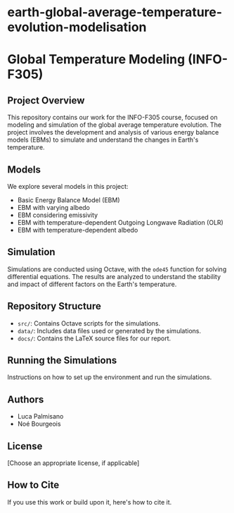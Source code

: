 # earth-global-average-temperature-evolution-modelisation

# Global Temperature Modeling (INFO-F305)

## Project Overview
This repository contains our work for the INFO-F305 course, focused on modeling and simulation of the global average temperature evolution. The project involves the development and analysis of various energy balance models (EBMs) to simulate and understand the changes in Earth's temperature.

## Models
We explore several models in this project:
- Basic Energy Balance Model (EBM)
- EBM with varying albedo
- EBM considering emissivity
- EBM with temperature-dependent Outgoing Longwave Radiation (OLR)
- EBM with temperature-dependent albedo

## Simulation
Simulations are conducted using Octave, with the `ode45` function for solving differential equations. The results are analyzed to understand the stability and impact of different factors on the Earth's temperature.

## Repository Structure
- `src/`: Contains Octave scripts for the simulations.
- `data/`: Includes data files used or generated by the simulations.
- `docs/`: Contains the LaTeX source files for our report.

## Running the Simulations
Instructions on how to set up the environment and run the simulations.

## Authors
- Luca Palmisano
- Noé Bourgeois

## License
[Choose an appropriate license, if applicable]

## How to Cite
If you use this work or build upon it, here's how to cite it.
